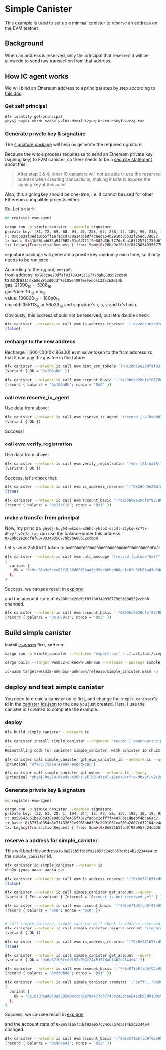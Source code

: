 # Simple Canister

This example is used to set up a minimal canister to reserve an address on the EVM testnet

## Background

When an address is reserved, only the principal that reserved it will be allowedo to send raw transaction from that address.

## How IC agent works
We will bind an Ethereum address to a principal step by step according to [this doc](https://tech-docs-evmc.vercel.app/ic-agent/overview)

### Get self principal
```sh
dfx identity get-principal
yhy6j-huy54-mkzda-m26hc-yklb3-dzz4l-i2ykq-kr7tx-dhxyf-v2c2g-tae
```
### Generate private key & signature
The [signature package](../signature/src/main.rs) will help us generate the required signature.

Because the whole process requires us to send an Ethereum private key (signing key) to EVM canister, so there needs to be a [security statement](https://tech-docs-evmc.vercel.app/ic-agent/overview#verify-registration) about this:
> After step 3 & 4, other IC canisters will not be able to use the reserved address when creating transactions, making it safe to expose the signing key at this point.

Also, this signing key should be one-time, i.e. it cannot be used for other Ethereum compatible projects either.

So, Let's start:
```sh
cd register-evm-agent

cargo run -p simple_canister --example signature
private key: [81, 72, 69, 68, 94, 35, 255, 67, 238, 77, 189, 96, 235, 181, 172, 162, 60, 166, 12, 240, 207, 30, 28, 188, 136, 11, 249, 108, 197, 123, 241, 190]
r: 0xdbb3af3eda0d65ff1e71dcd720a14bde8f4daeda54b2910c7bb32f26ed53d02c, s: 0x1cd0c88b0feb607772c9d59fe716fbb29d920238baeda4786e0191fc44e0c57a, v: 0xad676
tx hash: 0x41b56fadd83a943582c91c62411f9e302d36c177dd8ba18ff257f1750d678a93
tx: Legacy(TransactionRequest { from: Some(0x20bc9e20dfef83780349356779b9b688552ccbb0), to: Some(Address(0xb0e5863d0ddf7e105e409fee0ecc0123a362e14b)), gas: Some(21000), gas_price: Some(10), value: Some(100000), data: None, nonce: Some(0), chain_id: Some(355113) })
```
signature package will generate a private key randomly each time, so it only needs to be run once.

According to the log out, we get:   
from address: `0x20bc9e20dfef83780349356779b9b688552ccbb0`   
to address: `0xb0e5863d0ddf7e105e409fee0ecc0123a362e14b`   
gas: $21000_{10} = 5208_{16}$   
gasPrice: $10_{10} = a_{16}$   
value: $100000_{10} = 186a0_{16}$   
chainId: $355113_{10} = 56b29_{16}$
and signature's r, s, v and tx's hash.

Obviously, this address should not be reserved, but let's double check: 
```sh
dfx canister --network ic call evm is_address_reserved '("0x20bc9e20dfef83780349356779b9b688552ccbb0", principal "yhy6j-huy54-mkzda-m26hc-yklb3-dzz4l-i2ykq-kr7tx-dhxyf-v2c2g-tae")' --query
(false)
```

### recharge to the new address

Recharge 1_600_000(0x186a00) evm naive token to the from address so that it can pay the gas fee in the future:
```sh
dfx canister --network ic call evm mint_evm_tokens '("0x20bc9e20dfef83780349356779b9b688552ccbb0", "0x186a00")'
(variant { Ok = "0x186a00" })

dfx canister --network ic call evm account_basic '("0x20bc9e20dfef83780349356779b9b688552ccbb0")' --query
(record { balance = "0x186a00"; nonce = "0x0" })
```

### call evm reserve_ic_agent

Use data from above:
```sh
dfx canister --network ic call evm reserve_ic_agent '(record {r="0xdbb3af3eda0d65ff1e71dcd720a14bde8f4daeda54b2910c7bb32f26ed53d02c";s="0x1cd0c88b0feb607772c9d59fe716fbb29d920238baeda4786e0191fc44e0c57a";v="0xad676";to=opt "0xb0e5863d0ddf7e105e409fee0ecc0123a362e14b";gas="0x5208";maxFeePerGas=null;gasPrice=opt "0xa";value="0x186a0";blockNumber=null;from="0x20bc9e20dfef83780349356779b9b688552ccbb0";hash="0x41b56fadd83a943582c91c62411f9e302d36c177dd8ba18ff257f1750d678a93";blockHash=null;"type"=null;accessList=null;transactionIndex=null;nonce="0x0";maxPriorityFeePerGas=null;input="";chainId=opt "0x56b29"}, principal "yhy6j-huy54-mkzda-m26hc-yklb3-dzz4l-i2ykq-kr7tx-dhxyf-v2c2g-tae")'
(variant { Ok })
```
Success!

### call evm verify_registration

Use data from above:
```sh
dfx canister --network ic call evm verify_registration '(vec {81:nat8;72:nat8;69:nat8;68:nat8;94:nat8;35:nat8;255:nat8;67:nat8;238:nat8;77:nat8;189:nat8;96:nat8;235:nat8;181:nat8;172:nat8;162:nat8;60:nat8;166:nat8;12:nat8;240:nat8;207:nat8;30:nat8;28:nat8;188:nat8;136:nat8;11:nat8;249:nat8;108:nat8;197:nat8;123:nat8;241:nat8;190:nat8}, principal "yhy6j-huy54-mkzda-m26hc-yklb3-dzz4l-i2ykq-kr7tx-dhxyf-v2c2g-tae")'
(variant { Ok })
```
Success, let's check that:
```sh
dfx canister --network ic call evm is_address_reserved '("0x20bc9e20dfef83780349356779b9b688552ccbb0", principal "yhy6j-huy54-mkzda-m26hc-yklb3-dzz4l-i2ykq-kr7tx-dhxyf-v2c2g-tae")' --query
(true)

dfx canister --network ic call evm account_basic '("0x20bc9e20dfef83780349356779b9b688552ccbb0")' --query
(record { balance = "0x13af10"; nonce = "0x1" })
```

### make a transfer from principal

Now, my principal `yhy6j-huy54-mkzda-m26hc-yklb3-dzz4l-i2ykq-kr7tx-dhxyf-v2c2g-tae` can use the balance under this address `0x20bc9e20dfef83780349356779b9b688552ccbb0`

Let's send 255(0xff) token to `0x000000000000000000000000000000000000dEaD`:
```sh
dfx canister --network ic call evm call_message '(record {value="0xff";from="0x20bc9e20dfef83780349356779b9b688552ccbb0";nonce="0x1";gas_limit=21000:nat64;gas_price=null;}, "0x000000000000000000000000000000000000dEaD", "")'
(
  variant {
    Ok = "0x0cc36a9e3aee62f2b36d8380baa3c95ecb6bc068ad1e6fc3fb58ad3a3dda58d4"
  },
)
```
Success, we can see result in [explorer](https://explorer.bitfinity.network/tx/0x0cc36a9e3aee62f2b36d8380baa3c95ecb6bc068ad1e6fc3fb58ad3a3dda58d4)

and the account state of `0x20bc9e20dfef83780349356779b9b688552ccbb0` changed.
```sh
dfx canister --network ic call evm account_basic '("0x20bc9e20dfef83780349356779b9b688552ccbb0")' --query
(record { balance = "0x1079c1"; nonce = "0x2" })
```

## Build simple canister

Install [ic-wasm](https://github.com/dfinity/ic-wasm) first, and run:
```sh
cargo run -p simple_canister --features "export-api" > ./.artifact/simple_canister.did

cargo build --target wasm32-unknown-unknown --release --package simple_canister --features "export-api"

ic-wasm target/wasm32-unknown-unknown/release/simple_canister.wasm -o ./.artifact/simple_canister.wasm shrink
```

## deploy and test simple canister

You need to create a canister on ic first, and change the `simple_canister`'s id in the [canister_ids.json](../../canister_ids.json) to the one you just created. Here, I use the canister id I created to complete the example.

### deploy
```sh
dfx build simple_canister --network ic

dfx canister install simple_canister --argument "record { owner=principal \"$(dfx identity get-principal)\";evm=principal \"4fe7g-7iaaa-aaaak-aegcq-cai\"}" --network ic -m=reinstall
...
Reinstalling code for canister simple_canister, with canister ID chu2x-jyaaa-aaaah-aaqra-cai

dfx canister call simple_canister get_evm_canister_id --network ic --query
(principal "4fe7g-7iaaa-aaaak-aegcq-cai")

dfx canister call simple_canister get_owner --network ic --query
(principal "yhy6j-huy54-mkzda-m26hc-yklb3-dzz4l-i2ykq-kr7tx-dhxyf-v2c2g-tae")
```

### Generate private key & signature
```sh
cd register-evm-agent

cargo run -p simple_canister --example signature
private key: [22, 61, 28, 1, 194, 244, 15, 43, 50, 157, 198, 16, 19, 92, 223, 2, 154, 46, 55, 125, 36, 79, 186, 148, 29, 202, 58, 210, 39, 12, 223, 143]
r: 0x59643861ba80b938a0d8d27e455f4372fadbc2dff7fa48705ecd8ebf4bca6ac7, s: 0x200f8b4d6dfc1faa20a2cb589fc29342c84b73dd2972b46b4fcbcc6d69618696, v: 0xad676
tx hash: 0x5737a2054a8e71432632e9955bbd395c2991061ea586b2d07cd32164ae4d870a
tx: Legacy(TransactionRequest { from: Some(0x0e571b5fcd9f92e957c24c6357dab14b2d2344e4), to: Some(Address(0xb0e5863d0ddf7e105e409fee0ecc0123a362e14b)), gas: Some(21000), gas_price: Some(10), value: Some(100000), data: None, nonce: Some(0), chain_id: Some(355113) })
```

### reserve a address for simple_canister

This will bind this address `0x0e571b5fcd9f92e957c24c6357dab14b2d2344e4` to the `simple_canister` id.
```sh
dfx canister id simple_canister --network ic
chu2x-jyaaa-aaaah-aaqra-cai

dfx canister --network ic call evm is_address_reserved '("0x0e571b5fcd9f92e957c24c6357dab14b2d2344e4", principal "chu2x-jyaaa-aaaah-aaqra-cai")' --query
(false)

dfx canister --network ic call simple_canister get_account --query
(variant { Err = variant { Internal = "Account is not reserved yet" } })

dfx canister --network ic call evm account_basic '("0x0e571b5fcd9f92e957c24c6357dab14b2d2344e4")' --query
(record { balance = "0x0"; nonce = "0x0" })


# call simple_canister, simple_canister will check is_address_reserved, mint_evm_tokens, reserve_ic_agent, verify_registration
dfx canister --network ic call simple_canister reserve_account '(record {r="0x59643861ba80b938a0d8d27e455f4372fadbc2dff7fa48705ecd8ebf4bca6ac7";s="0x200f8b4d6dfc1faa20a2cb589fc29342c84b73dd2972b46b4fcbcc6d69618696";v="0xad676";to=opt "0xb0e5863d0ddf7e105e409fee0ecc0123a362e14b";gas="0x5208";maxFeePerGas=null;gasPrice=opt "0xa";value="0x186a0";blockNumber=null;from="0x0e571b5fcd9f92e957c24c6357dab14b2d2344e4";hash="0x5737a2054a8e71432632e9955bbd395c2991061ea586b2d07cd32164ae4d870a";blockHash=null;"type"=null;accessList=null;transactionIndex=null;nonce="0x0";maxPriorityFeePerGas=null;input="";chainId=opt "0x56b29"}, vec {22:nat8;61:nat8;28:nat8;1:nat8;194:nat8;244:nat8;15:nat8;43:nat8;50:nat8;157:nat8;198:nat8;16:nat8;19:nat8;92:nat8;223:nat8;2:nat8;154:nat8;46:nat8;55:nat8;125:nat8;36:nat8;79:nat8;186:nat8;148:nat8;29:nat8;202:nat8;58:nat8;210:nat8;39:nat8;12:nat8;223:nat8;143:nat8})'
(variant { Ok })

dfx canister --network ic call evm is_address_reserved '("0x0e571b5fcd9f92e957c24c6357dab14b2d2344e4", principal "chu2x-jyaaa-aaaah-aaqra-cai")' --query
(true)

dfx canister --network ic call simple_canister get_account --query
(variant { Ok = "0x0e571b5fcd9f92e957c24c6357dab14b2d2344e4" })

dfx canister --network ic call evm account_basic '("0x0e571b5fcd9f92e957c24c6357dab14b2d2344e4")' --query
(record { balance = "0x93db90"; nonce = "0x1" })

dfx canister --network ic call simple_canister transact '("0xff", "0x000000000000000000000000000000000000ffff", vec{})'
(
  variant {
    Ok = "0x10130ead963a9505e94ccd39a79e477cb7743c2e2bdee541cb95d9100c9469aa"
  },
)
```

Success, we can see result in [explorer](https://explorer.bitfinity.network/tx/0x10130ead963a9505e94ccd39a79e477cb7743c2e2bdee541cb95d9100c9469aa)

and the account state of `0x0e571b5fcd9f92e957c24c6357dab14b2d2344e4` changed.
```sh
dfx canister --network ic call evm account_basic '("0x0e571b5fcd9f92e957c24c6357dab14b2d2344e4")' --query
(record { balance = "0x90a641"; nonce = "0x2" })
```
